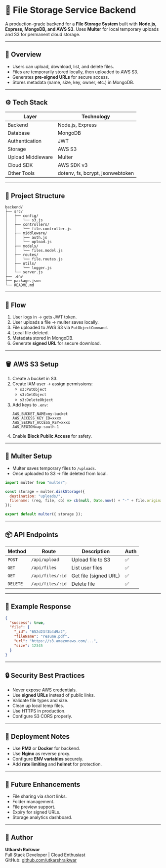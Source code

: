 
# 📁 File Storage Service Backend

A production-grade backend for a **File Storage System** built with **Node.js, Express, MongoDB, and AWS S3**.
Uses **Multer** for local temporary uploads and S3 for permanent cloud storage.

---

## 🧩 Overview
- Users can upload, download, list, and delete files.
- Files are temporarily stored locally, then uploaded to AWS S3.
- Generates **pre-signed URLs** for secure access.
- Stores metadata (name, size, key, owner, etc.) in MongoDB.

---

## ⚙️ Tech Stack
| Layer | Technology |
|-------|-------------|
| Backend | Node.js, Express |
| Database | MongoDB |
| Authentication | JWT |
| Storage | AWS S3 |
| Upload Middleware | Multer |
| Cloud SDK | AWS SDK v3 |
| Other Tools | dotenv, fs, bcrypt, jsonwebtoken |

---

## 📁 Project Structure
```
backend/
├── src/
│   ├── config/
│   │   └── s3.js
│   ├── controllers/
│   │   └── file.controller.js
│   ├── middleware/
│   │   ├── auth.js
│   │   └── upload.js
│   ├── models/
│   │   └── files.model.js
│   ├── routes/
│   │   └── file.routes.js
│   ├── utils/
│   │   └── logger.js
│   └── server.js
├── .env
├── package.json
└── README.md
```

---

## 🧠 Flow
1. User logs in → gets JWT token.
2. User uploads a file → multer saves locally.
3. File uploaded to AWS S3 via `PutObjectCommand`.
4. Local file deleted.
5. Metadata stored in MongoDB.
6. Generate **signed URL** for secure download.

---

## 🪣 AWS S3 Setup
1. Create a bucket in S3.
2. Create IAM user → assign permissions:
   - `s3:PutObject`
   - `s3:GetObject`
   - `s3:DeleteObject`
3. Add keys to `.env`:
   ```
   AWS_BUCKET_NAME=my-bucket
   AWS_ACCESS_KEY_ID=xxxx
   AWS_SECRET_ACCESS_KEY=xxxx
   AWS_REGION=ap-south-1
   ```
4. Enable **Block Public Access** for safety.

---

## 🧰 Multer Setup
- Multer saves temporary files to `/uploads`.
- Once uploaded to S3 → file deleted from local.
```js
import multer from "multer";

const storage = multer.diskStorage({
  destination: "uploads/",
  filename: (req, file, cb) => cb(null, Date.now() + "-" + file.originalname)
});

export default multer({ storage });
```

---

## 📦 API Endpoints
| Method | Route | Description | Auth |
|--------|--------|--------------|------|
| `POST` | `/api/upload` | Upload file to S3 | ✅ |
| `GET` | `/api/files` | List user files | ✅ |
| `GET` | `/api/files/:id` | Get file (signed URL) | ✅ |
| `DELETE` | `/api/files/:id` | Delete file | ✅ |

---

## 🧾 Example Response
```json
{
  "success": true,
  "file": {
    "_id": "652d23f3b4d9a2",
    "fileName": "resume.pdf",
    "url": "https://s3.amazonaws.com/...",
    "size": 12345
  }
}
```

---

## 🔒 Security Best Practices
- Never expose AWS credentials.
- Use **signed URLs** instead of public links.
- Validate file types and size.
- Clean up local temp files.
- Use HTTPS in production.
- Configure S3 CORS properly.

---

## 🚀 Deployment Notes
- Use **PM2** or **Docker** for backend.
- Use **Nginx** as reverse proxy.
- Configure **ENV variables** securely.
- Add **rate limiting** and **helmet** for protection.

---

## 🧩 Future Enhancements
- File sharing via short links.
- Folder management.
- File preview support.
- Expiry for signed URLs.
- Storage analytics dashboard.

---

## 📘 Author
**Utkarsh Raikwar**  
Full Stack Developer | Cloud Enthusiast  
GitHub: [github.com/utkarshraikwar](https://github.com/utkarshraikwar)